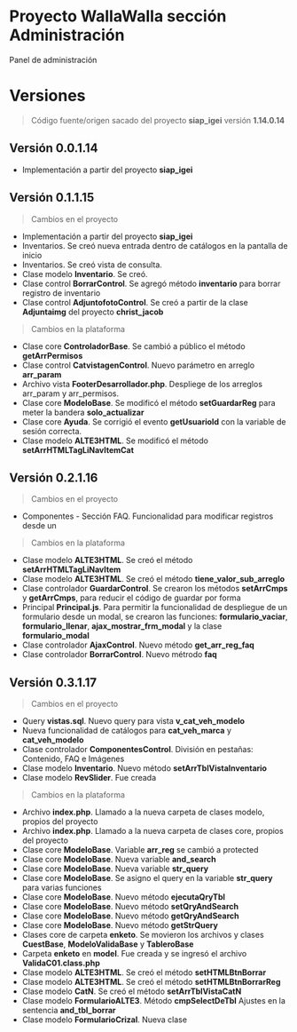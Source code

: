 # Proyecto WallaWalla sección Administración

Panel de administración

# Versiones

> Código fuente/origen sacado del proyecto **siap_igei** versión **1.14.0.14**

## Versión 0.0.1.14

 - Implementación a partir del proyecto **siap_igei**


## Versión 0.1.1.15

> Cambios en el proyecto

- Implementación a partir del proyecto **siap_igei**
- Inventarios. Se creó nueva entrada dentro de catálogos en la pantalla de inicio
- Inventarios. Se creó vista de consulta.
- Clase modelo **Inventario**. Se creó.
- Clase control **BorrarControl**. Se agregó método **inventario** para borrar registro de inventario
- Clase control **AdjuntofotoControl**. Se creó a partir de la clase **Adjuntaimg** del proyecto **christ_jacob**

> Cambios en la plataforma

- Clase core **ControladorBase**. Se cambió a público el método **getArrPermisos**
- Clase control **CatvistagenControl**. Nuevo parámetro en arreglo **arr_param**
- Archivo vista **FooterDesarrollador.php**. Despliege de los arreglos arr_param y arr_permisos.
- Clase core **ModeloBase**. Se modificó el método **setGuardarReg** para meter la bandera **solo_actualizar**
- Clase core **Ayuda**. Se corrigió el evento **getUsuarioId** con la variable de sesión correcta.
- Clase modelo **ALTE3HTML**. Se modificó el método **setArrHTMLTagLiNavItemCat**

## Versión 0.2.1.16

> Cambios en el proyecto

- Componentes - Sección FAQ. Funcionalidad para modificar registros desde un


> Cambios en la plataforma

- Clase modelo **ALTE3HTML**. Se creó el método **setArrHTMLTagLiNavItem**
- Clase modelo **ALTE3HTML**. Se creó el método **tiene_valor_sub_arreglo**
- Clase controlador **GuardarControl**. Se crearon los métodos **setArrCmps** y **getArrCmps**, para reducir el código de guardar por forma
- Principal **Principal.js**. Para permitir la funcionalidad de despliegue de un formulario desde un modal, se crearon las funciones: **formulario_vaciar**, **formulario_llenar**, **ajax_mostrar_frm_modal** y la clase **formulario_modal**
- Clase controlador **AjaxControl**. Nuevo método **get_arr_reg_faq**
- Clase controlador **BorrarControl**. Nuevo métrodo **faq**

## Versión 0.3.1.17

> Cambios en el proyecto

- Query **vistas.sql**. Nuevo query para vista **v_cat_veh_modelo**
- Nueva funcionalidad de catálogos para **cat_veh_marca** y **cat_veh_modelo**
- Clase controlador **ComponentesControl**. División en pestañas: Contenido, FAQ e Imágenes
- Clase modelo **Inventario**. Nuevo método **setArrTblVistaInventario**
- Clase modelo **RevSlider**. Fue creada

> Cambios en la plataforma

- Archivo **index.php**. Llamado a la nueva carpeta de clases modelo, propios del proyecto
- Archivo **index.php**. Llamado a la nueva carpeta de clases core, propios del proyecto
- Clase core **ModeloBase**. Variable **arr_reg** se cambió a protected
- Clase core **ModeloBase**. Nueva variable **and_search**
- Clase core **ModeloBase**. Nueva variable **str_query**
- Clase core **ModeloBase**. Se asigno el query en la variable **str_query** para varias funciones
- Clase core **ModeloBase**. Nuevo método **ejecutaQryTbl**
- Clase core **ModeloBase**. Nuevo método **setQryAndSearch**
- Clase core **ModeloBase**. Nuevo método **getQryAndSearch**
- Clase core **ModeloBase**. Nuevo método **getStrQuery**
- Clases core de carpeta **enketo**. Se movieron los archivos y clases **CuestBase**, **ModeloValidaBase** y **TableroBase**
- Carpeta **enketo** en **model**. Fue creada y se ingresó el archivo **ValidaC01.class.php**
- Clase modelo **ALTE3HTML**. Se creó el método **setHTMLBtnBorrar**
- Clase modelo **ALTE3HTML**. Se creó el método **setHTMLBtnBorrarReg**
- Clase modelo **CatN**. Se creó el método **setArrTblVistaCatN**
- Clase modelo **FormularioALTE3**. Método **cmpSelectDeTbl** Ajustes en la sentencia **and_tbl_borrar**
- Clase modelo **FormularioCrizal**. Nueva clase

